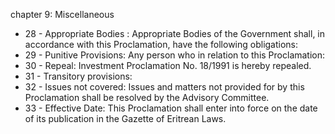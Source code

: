 chapter 9: Miscellaneous

<ul>
			<li>28 - Appropriate Bodies : Appropriate Bodies of the Government shall, in accordance with this Proclamation, have the following obligations:<ul>
			</ul></li>			<li>29 - Punitive Provisions: Any person who in relation to this Proclamation:<ul>
			</ul></li>			<li>30 - Repeal: Investment Proclamation No. 18&#x2F;1991 is hereby repealed. <ul>
			</ul></li>			<li>31 - Transitory provisions: <ul>
			</ul></li>			<li>32 - Issues not covered: Issues and matters not provided for by this Proclamation shall be resolved by the Advisory Committee. <ul>
			</ul></li>			<li>33 - Effective Date: This Proclamation shall enter into force on the date of its publication in the Gazette of Eritrean Laws. <ul>
			</ul></li></ul>